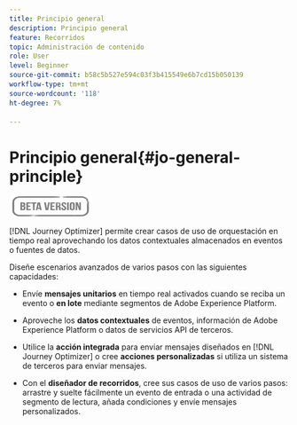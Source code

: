 ```yaml
---
title: Principio general
description: Principio general
feature: Recorridos
topic: Administración de contenido
role: User
level: Beginner
source-git-commit: b58c5b527e594c03f3b415549e6b7cd15b050139
workflow-type: tm+mt
source-wordcount: '118'
ht-degree: 7%

---
```


# Principio general{#jo-general-principle}

![](../assets/do-not-localize/badge.png)

[!DNL Journey Optimizer] permite crear casos de uso de orquestación en tiempo real aprovechando los datos contextuales almacenados en eventos o fuentes de datos.

Diseñe escenarios avanzados de varios pasos con las siguientes capacidades:

* Envíe **mensajes unitarios** en tiempo real activados cuando se reciba un evento o **en lote** mediante segmentos de Adobe Experience Platform.

* Aproveche los **datos contextuales** de eventos, información de Adobe Experience Platform o datos de servicios API de terceros.

* Utilice la **acción integrada** para enviar mensajes diseñados en [!DNL Journey Optimizer] o cree **acciones personalizadas** si utiliza un sistema de terceros para enviar mensajes.

* Con el **diseñador de recorridos**, cree sus casos de uso de varios pasos: arrastre y suelte fácilmente un evento de entrada o una actividad de segmento de lectura, añada condiciones y envíe mensajes personalizados.
